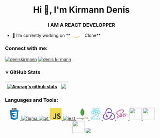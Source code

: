 
<h1 align="center">Hi 👋, I'm Kirmann Denis</h1>
<h3 align="center">I AM A REACT DEVELOPPER</h3>

- 🔭 I’m currently working on ** <img  src="https://github.com/denisk13005/denisk13005/blob/master/amazon_PNG1.png" align="center"/>
   Clone** 

<h3 align="left">Connect with me:</h3>
<p align="left">
<a href="https://twitter.com/DenisKirmann" target="blank"><img align="center" src="https://raw.githubusercontent.com/rahuldkjain/github-profile-readme-generator/master/src/images/icons/Social/twitter.svg" alt="deniskirmann" height="30" width="40" /></a>
<a href="https://linkedin.com/in/denis-kirmann-08488511b" target="blank"><img align="center" src="https://raw.githubusercontent.com/rahuldkjain/github-profile-readme-generator/master/src/images/icons/Social/linked-in-alt.svg" alt="denis kirmann" height="30" width="40" /></a>
</p>

### ⭐ GitHub Stats

| <a href="https://github.com/denisk13005/github-readme-stats"><img align="center" src="https://github-readme-stats.vercel.app/api?username=denisk13005&show_icons=true&include_all_commits=true&theme=buefy&hide_border=true" alt="Anurag's github stats" /></a> | <a href="https://github.com/denisk13005/github-readme-stats"><img align="center" src="https://github-readme-stats.vercel.app/api/top-langs/?username=denisk13005&layout=compact&theme=buefy&hide_border=true" /></a> |
| ------------- | ------------- |
  
<h3 align="left">Languages and Tools:</h3>
<p align="center">   <a href="https://www.w3schools.com/css/" target="_blank" rel="noreferrer"> <img src="https://raw.githubusercontent.com/devicons/devicon/master/icons/css3/css3-original-wordmark.svg" alt="css3" width="40" height="40"/> </a> <a href="https://www.figma.com/" target="_blank" rel="noreferrer"> <img src="https://www.vectorlogo.zone/logos/figma/figma-icon.svg" alt="figma" width="40" height="40"/> </a> <a href="https://git-scm.com/" target="_blank" rel="noreferrer"> <img src="https://www.vectorlogo.zone/logos/git-scm/git-scm-icon.svg" alt="git" width="40" height="40"/> </a> <a href="https://developer.mozilla.org/en-US/docs/Web/JavaScript" target="_blank" rel="noreferrer"> <img src="https://raw.githubusercontent.com/devicons/devicon/master/icons/javascript/javascript-original.svg" alt="javascript" width="40" height="40"/> </a> <a href="https://jestjs.io" target="_blank" rel="noreferrer"> <img src="https://www.vectorlogo.zone/logos/jestjsio/jestjsio-icon.svg" alt="jest" width="40" height="40"/> </a> <a href="https://www.mongodb.com/" target="_blank" rel="noreferrer"> <img src="https://raw.githubusercontent.com/devicons/devicon/master/icons/mongodb/mongodb-original-wordmark.svg" alt="mongodb" width="40" height="40"/> </a> <a href="https://reactjs.org/" target="_blank" rel="noreferrer"> <img src="https://raw.githubusercontent.com/devicons/devicon/master/icons/react/react-original-wordmark.svg" alt="react" width="40" height="40"/> </a> <a href="https://redux.js.org" target="_blank" rel="noreferrer"> <img src="https://raw.githubusercontent.com/devicons/devicon/master/icons/redux/redux-original.svg" alt="redux" width="40" height="40"/> </a> <a href="https://sass-lang.com" target="_blank" rel="noreferrer"> <img src="https://raw.githubusercontent.com/devicons/devicon/master/icons/sass/sass-original.svg" alt="sass" width="40" height="40"/> </a> <a href="https://code.visualstudio.com/" target="_blank" rel="noreferrer"> <img src="https://cdn.jsdelivr.net/gh/devicons/devicon/icons/vscode/vscode-original-wordmark.svg" width="40" height="40"/> </a> <a href="https://firebase.google.com/" target="_blank" rel="noreferrer">            <img src="https://cdn.jsdelivr.net/gh/devicons/devicon/icons/firebase/firebase-plain-wordmark.svg" width="40" height="40" />       </a>
  <a href="https://www.npmjs.com/" target="_blank" rel="noreferrer"><img src="https://cdn.jsdelivr.net/gh/devicons/devicon/icons/npm/npm-original-wordmark.svg" width="40" height="40" /></a> <img src="https://cdn.jsdelivr.net/gh/devicons/devicon/icons/nextjs/nextjs-line.svg" width='40' heigth="40" color="white"/>

</p>


